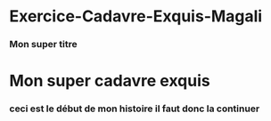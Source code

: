 # Exercice-Cadavre-Exquis-Magali

### Mon super titre 

# Mon super cadavre exquis

### ceci est le début de mon histoire il faut donc la **continuer**
